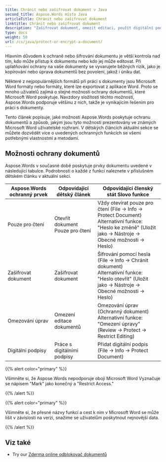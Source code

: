 ```yaml
---
title: Chránit nebo zašifrovat dokument v Java
second_title: Aspose.Words místo Java
articleTitle: Chránit nebo zašifrovat dokument
linktitle: Chránit nebo zašifrovat dokument
description: "Zašifrovat dokument, omezit editaci, použít digitální podpisy pro ochranu dokumentů. Aspose.Words podporuje většinu Možnosti ochrany slov pomocí Java."
type: docs
weight: 50
url: /cs/java/protect-or-encrypt-a-document/
---
```


Hlavním důvodem k ochraně nebo šifrování dokumentu je větší kontrola nad tím, kdo může přístup k dokumentu nebo kdo jej může editovat. Při uplatňování ochrany na vaše dokumenty se vyvarujete běžných rizik, jako je kopírování nebo úprava dokumentů bez povolení, jakož i úniku dat.

Některé z nejpopulárnějších formátů při práci s dokumenty jsou Microsoft Word formáty nebo formáty, které lze exportovat z aplikace Word. Proto se mnoho uživatelů zajímá o stejné možnosti ochrany dokumentů, které Microsoft Word poskytuje. Navzdory složitosti těchto možností, Aspose.Words podporuje většinu z nich, takže je vynikajícím řešením pro práci s dokumenty.

Tento článek popisuje, jaké možnosti Aspose.Words poskytuje ochranu dokumentů a způsob, jakým jsou tyto možnosti prezentovány ve známých Microsoft Word uživatelské rozhraní. V dětských článcích aktuální sekce se můžete dozvědět více o uvedených ochranných funkcích se všemi potřebnými vlastnostmi a metodami.

## Možnosti ochrany dokumentů

Aspose.Words v současné době poskytuje prvky dokumentu uvedené v následující tabulce. Podrobnosti o každé z funkcí naleznete v příslušném dětském článku v aktuální sekci.

|  Aspose.Words ochranný prvek |  Odpovídající dětský článek |  Odpovídající členský stát Slovo funkce |
|  -------------------------------  |  ------------------------------  |  ------------------------------------------------------------  |
|  Pouze pro čtení |  Otevřít dokument Pouze pro čtení |  Vždy otevírat pouze pro čtení (File → Info → Protect Document)<br/>Alternativní funkce: "Heslo ke změně" (Uložit jako → Nástroje → Obecné možnosti → Heslo) |
|  Zašifrovat dokument |  Zašifrovat dokument |  Šifrování pomocí hesla (File → Info → Chránit dokument)<br/>Alternativní funkce: "Heslo otevřít" (Uložit jako → Nástroje → Obecné možnosti → Heslo) |
|  Omezování úprav |  Omezení editace dokumentů |  Omezování úprav (Ochranný dokument)<br/>Alternativní funkce: "Omezení úpravy" (Review → Protect → Restrict Editing) |
|  Digitální podpisy |  Práce s digitálními podpisy |  Přidat digitální podpis (File → Info → Protect Document) |

{{% alert color="primary" %}}

Všimněte si, že Aspose.Words nepodporuje obojí Microsoft Word Vyznačuje se nápisem "Mark" jako konečný a "Restrict Access."

{{% /alert %}}

{{% alert color="primary" %}}

Všimněte si, že přesné názvy funkcí a cest k nim v Microsoft Word se může lišit v závislosti na verzi, snažíme se uživatelům poskytnout nejnovější data.

{{% /alert %}}

## Viz také

* Try our [Zderma online odblokovač dokumentů](https://products.aspose.app/words/unlock)
